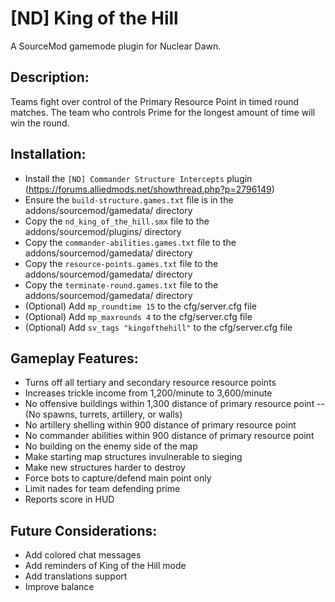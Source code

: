# [ND] King of the Hill

A SourceMod gamemode plugin for Nuclear Dawn.

## Description:
Teams fight over control of the Primary Resource Point in timed round matches.
The team who controls Prime for the longest amount of time will win the round.

## Installation:
- Install the `[ND] Commander Structure Intercepts` plugin (https://forums.alliedmods.net/showthread.php?p=2796149)
- Ensure the `build-structure.games.txt` file is in the addons/sourcemod/gamedata/ directory
- Copy the `nd_king_of_the_hill.smx` file to the addons/sourcemod/plugins/ directory
- Copy the `commander-abilities.games.txt` file to the addons/sourcemod/gamedata/ directory
- Copy the `resource-points.games.txt` file to the addons/sourcemod/gamedata/ directory
- Copy the `terminate-round.games.txt` file to the addons/sourcemod/gamedata/ directory
- (Optional) Add `mp_roundtime 15` to the cfg/server.cfg file
- (Optional) Add `mp_maxrounds 4` to the cfg/server.cfg file
- (Optional) Add `sv_tags "kingofthehill"` to the cfg/server.cfg file

## Gameplay Features:
- Turns off all tertiary and secondary resource resource points
- Increases trickle income from 1,200/minute to 3,600/minute
- No offensive buildings within 1,300 distance of primary resource point
-- (No spawns, turrets, artillery, or walls)
- No artillery shelling within 900 distance of primary resource point
- No commander abilities within 900 distance of primary resource point
- No building on the enemy side of the map
- Make starting map structures invulnerable to sieging
- Make new structures harder to destroy
- Force bots to capture/defend main point only
- Limit nades for team defending prime
- Reports score in HUD

## Future Considerations:
- Add colored chat messages
- Add reminders of King of the Hill mode
- Add translations support
- Improve balance
